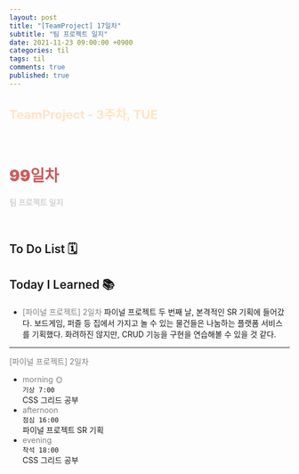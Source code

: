 ```yaml
---
layout: post
title: "[TeamProject] 17일차"
subtitle: "팀 프로젝트 일지"
date: 2021-11-23 09:00:00 +0900
categories: til
tags: til
comments: true
published: true
---
```


## <span style="color:Bisque;font-size: 22px">TeamProject - 3주차, TUE</span>

<br />

# **<span style="font-weight:900;color:indianred">99일차</span>**

**<span style="color:lightgray">팀 프로젝트 일지</span>**

<br />

## <span style="font-weight:600">To Do List</span> 🗓

## <span style="font-weight:600">Today I Learned</span> 📚

- <span style="color:gray">[파이널 프로젝트] 2일차</span>
  파이널 프로젝트 두 번째 날, 본격적인 SR 기획에 들어갔다. 보드게임, 퍼즐 등 집에서 가지고 놀 수 있는 물건들은 나눔하는 플랫폼 서비스를 기획했다. 화려하진 않지만, CRUD 기능을 구현을 연습해볼 수 있을 것 같다.
  <br>
---

<span style="color:gray">[파이널 프로젝트] 2일차</span>

- <span style="color:gray">morning 🌞</span> <br>
  `기상 7:00` <br>
  CSS 그리드 공부
- <span style="color:gray">afternoon</span> <br>
  `점심 16:00`<br>
  파이널 프로젝트 SR 기획
- <span style="color:gray">evening</span> <br>
  `착석 18:00`<br>
  CSS 그리드 공부
